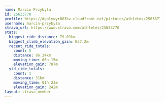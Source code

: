 ```yaml
---
name: Marcin Przybyla
id: 25633770
profile: https://dgalywyr863hv.cloudfront.net/pictures/athletes/25633770/12947173/2/large.jpg
username: marcin-przybyla
strava_url: https://www.strava.com/athletes/25633770
stats:
  biggest_ride_distance: 79.09km
  biggest_climb_elevation_gain: 637.2m
  recent_ride_totals:
    count: 5
    distance: 96.24km
    moving_time: 06h 15m
    elevation_gain: 787m
  ytd_ride_totals:
    count: 1
    distance: 31km
    moving_time: 01h 23m
    elevation_gain: 242m
layout: strava_member
--- 
```

